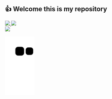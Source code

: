 ## 👍 Welcome this is my repository 
 <div>
  <a href="https://github.com/kellybenica">
  <img height="180em" src="https://github-readme-stats.vercel.app/api?username=kellybenica&show_icons=true&theme=dracula&include_all_commits=true&count_private=true"/>
  <img height="180em" src="https://github-readme-stats.vercel.app/api/top-langs/?username=kellybenica&layout=compact&langs_count=7&theme=dracula"/>
</div>

 <div> 
  <a href="https://www.linkedin.com/in/kelly-benic%C3%A1-bb200b125/" target="_blank"><img src="https://img.shields.io/badge/-LinkedIn-%230077B5?style=for-the-badge&logo=linkedin&logoColor=white" target="_blank"></a>

  ![Snake animation](https://github.com/rafaballerini/rafaballerini/blob/output/github-contribution-grid-snake.svg)

</div>
